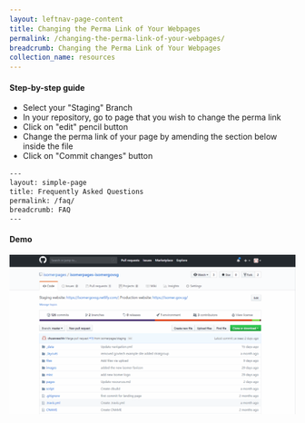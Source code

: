 ```yaml
---
layout: leftnav-page-content
title: Changing the Perma Link of Your Webpages
permalink: /changing-the-perma-link-of-your-webpages/
breadcrumb: Changing the Perma Link of Your Webpages
collection_name: resources
---
```


#### **Step-by-step guide**
* Select your "Staging" Branch
* In your repository, go to page that you wish to change the perma link
* Click on "edit" pencil button
* Change the perma link of your page by amending the section below inside the file
* Click on "Commit changes" button

```
---
layout: simple-page
title: Frequently Asked Questions
permalink: /faq/
breadcrumb: FAQ
---
```

#### **Demo**
![Editing File to Your Repository](/images/resources/changing-the-perma-link-of-your-webpages.gif)
